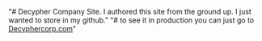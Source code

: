 "# Decypher Company Site. I authored this site from the ground up. I just wanted to store in my github."
"# to see it in production you can just go to [Decyphercorp.com](https://decyphercorp.com/)"
